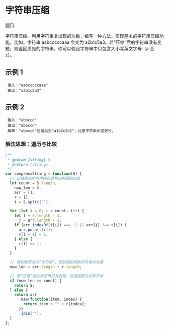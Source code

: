 <!--
 * @Author: DuYa
 * @LastEditors: DuYa
 -->

# 字符串压缩

题目:

字符串压缩。利用字符重复出现的次数，编写一种方法，实现基本的字符串压缩功能。比如，字符串 aabcccccaaa 会变为 a2b1c5a3。若“压缩”后的字符串没有变短，则返回原先的字符串。你可以假设字符串中只包含大小写英文字母（a 至 z）。

## 示例 1

```
 输入："aabcccccaaa"
 输出："a2b1c5a3"
```

## 示例 2

```
 输入："abbccd"
 输出："abbccd"
 解释："abbccd"压缩后为"a1b2c2d1"，比原字符串长度更长。
```

### 解法思想：遍历与比较

```javascript
/**
 * @param {string} S
 * @return {string}
 */
var compressString = function(S) {
  // 记录原先字符串的长度和分解后的长度
  let count = S.length,
    now_len = 0,
    arr = [],
    r = [],
    t = S.split("");

  for (let i = 0; i < count; i++) {
    let l = r.length - 1,
      j = arr.length - 1;
    if (arr.indexOf(t[i]) === -1 || arr[j] !== t[i]) {
      arr.push(t[i]);
      r[l + 1] = 1;
    } else {
      r[l] += 1;
    }
  }

  // 得到解析后的“字符串”，然后相加得到字符串的长度
  now_len = arr.length + r.length;

  // 若“压缩”后的字符串没有变短，则返回原先的字符串
  if (now_len >= count) {
    return S;
  } else {
    return arr
      .map(function(item, index) {
        return item + "" + r[index];
      })
      .join("");
  }
};
```
